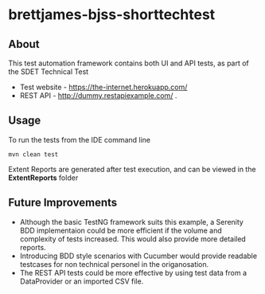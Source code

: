 # brettjames-bjss-shorttechtest

## About

This test automation framework contains both UI and API tests, as part of the SDET Technical Test

- Test website - https://the-internet.herokuapp.com/ 
- REST API - http://dummy.restapiexample.com/ .

## Usage

To run the tests from the IDE command line

```
mvn clean test
```

Extent Reports are generated after test execution, and can be viewed in the **ExtentReports** folder

## Future Improvements

- Although the basic TestNG framework suits this example, a Serenity BDD implementaion could be more efficient if the volume and complexity of tests increased. This would also provide more detailed reports.
- Introducing BDD style scenarios with Cucumber would provide readable testcases for non technical personel in the origanosation.
- The REST API tests could be more effective by using test data from a DataProvider or an imported CSV file.


